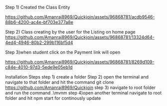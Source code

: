

Step 1) Created the Class Entity 

https://github.com/Amanraj8969/Quickjoin/assets/96868781/acdb9546-88b6-4200-ac4e-bf703e377a8e

Step 2) Class creating by the user for the Listing on home page
https://github.com/Amanraj8969/Quickjoin/assets/96868781/13324d64-4ed4-4946-80b2-299b116bf5d4

Step 3)when student click on the Payment link will open 



https://github.com/Amanraj8969/Quickjoin/assets/96868781/8269d109-c84e-4010-97d3-5ede9e05eb1d


Installation Steps
step 1) create a folder
Step 2) open the terminal and navigate to that folder and hit the command 
git clone https://github.com/Amanraj8969/Quickjoin
step 3) navigate to root folder and run the command .\mvnm
step 4)open another terminal navigate to root folder and hit npm start for continously update



